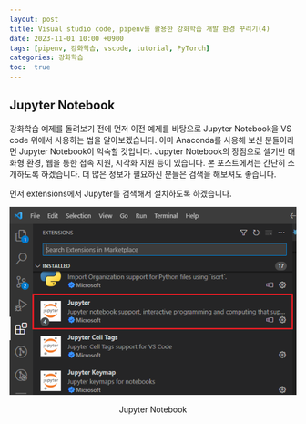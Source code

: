 ```yaml
---
layout: post
title: Visual studio code, pipenv를 활용한 강화학습 개발 환경 꾸리기(4)
date: 2023-11-01 10:00 +0900
tags: [pipenv, 강화학습, vscode, tutorial, PyTorch]
categories: 강화학습
toc:  true
---
```


## Jupyter Notebook

강화학습 예제를 돌려보기 전에 먼저 이전 예제를 바탕으로 Jupyter Notebook을 VS code 위에서 사용하는 법을 알아보겠습니다.
아마 Anaconda를 사용해 보신 분들이라면 Jupyter Notebook이 익숙할 것입니다.
Jupyter Notebook의 장점으로 셀기반 대화형 환경, 웹을 통한 접속 지원, 시각화 지원 등이 있습니다.
본 포스트에서는 간단히 소개하도록 하겠습니다.
더 많은 정보가 필요하신 분들은 검색을 해보셔도 좋습니다.

먼저 extensions에서 Jupyter를 검색해서 설치하도록 하겠습니다.

![jupyter](/assets/img/RL_4/jupyter.PNG "install jupyter")
<center>Jupyter Notebook</center>

